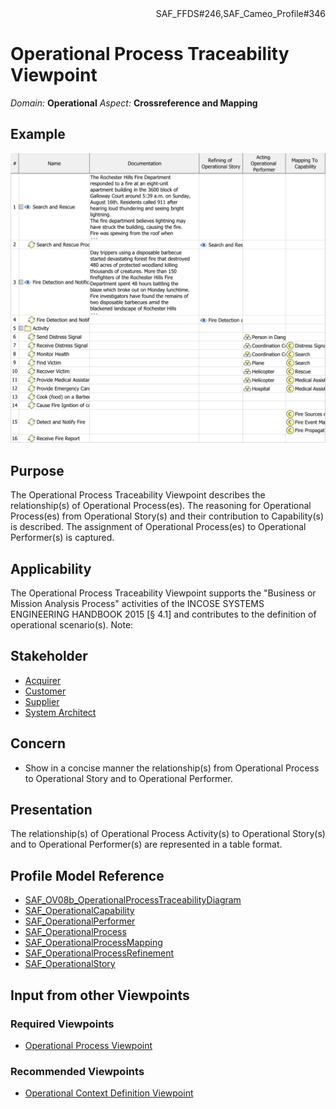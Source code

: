 <div align="right">SAF_FFDS#246,SAF_Cameo_Profile#346</div>

# Operational Process Traceability Viewpoint
*Domain:* **Operational** *Aspect:* **Crossreference and Mapping**
## Example
![SAR & FDN Operational Process Traceability Table](../diagrams/SAR-&-FDN-Operational-Process-Traceability-Table.svg)
## Purpose
The Operational Process Traceability Viewpoint describes the relationship(s) of Operational Process(es). The reasoning for Operational Process(es) from Operational Story(s) and their contribution to Capability(s) is described. The assignment of Operational Process(es) to Operational Performer(s) is captured.
## Applicability
The Operational Process Traceability Viewpoint supports the "Business or Mission Analysis Process" activities of the INCOSE SYSTEMS ENGINEERING HANDBOOK 2015 [§ 4.1] and contributes to the definition of operational scenario(s).
Note:
## Stakeholder
* [Acquirer](../stakeholders.md#Acquirer)
* [Customer](../stakeholders.md#Customer)
* [Supplier](../stakeholders.md#Supplier)
* [System Architect](../stakeholders.md#System-Architect)
## Concern
* Show in a concise manner the relationship(s) from Operational Process to Operational Story and to Operational Performer.
## Presentation
The relationship(s) of Operational Process Activity(s) to Operational Story(s) and to Operational Performer(s) are represented in a table format.

## Profile Model Reference
* [SAF_OV08b_OperationalProcessTraceabilityDiagram](../stereotypes.md#SAF_OV08b_OperationalProcessTraceabilityDiagram)
* [SAF_OperationalCapability](../stereotypes.md#SAF_OperationalCapability)
* [SAF_OperationalPerformer](../stereotypes.md#SAF_OperationalPerformer)
* [SAF_OperationalProcess](../stereotypes.md#SAF_OperationalProcess)
* [SAF_OperationalProcessMapping](../stereotypes.md#SAF_OperationalProcessMapping)
* [SAF_OperationalProcessRefinement](../stereotypes.md#SAF_OperationalProcessRefinement)
* [SAF_OperationalStory](../stereotypes.md#SAF_OperationalStory)
## Input from other Viewpoints
### Required Viewpoints
* [Operational Process Viewpoint](Operational-Process-Viewpoint.md)
### Recommended Viewpoints
* [Operational Context Definition Viewpoint](Operational-Context-Definition-Viewpoint.md)
